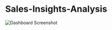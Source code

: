# Sales-Insights-Analysis
![Dashboard Screenshot]([https://github.com/Navyabommidi07/Sales-Insights-Analysis/blob/main/sales%20insights%20screen%20shots/sales%20db1.PNG])


